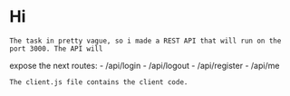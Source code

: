 # Hi
    The task in pretty vague, so i made a REST API that will run on the port 3000. The API will
expose the next routes:
    - /api/login
    - /api/logout
    - /api/register
    - /api/me

    The client.js file contains the client code.
